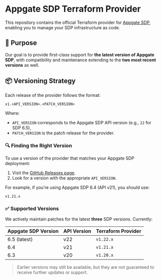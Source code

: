 # Appgate SDP Terraform Provider

This repository contains the official Terraform provider for [Appgate SDP](https://www.appgate.com/software-defined-perimeter), enabling you to manage your SDP infrastructure as code.

## 🔧 Purpose

Our goal is to provide first-class support for **the latest version of Appgate SDP**, with compatibility and maintenance extending to the **two most recent versions** as well.

## 📦 Versioning Strategy

Each release of the provider follows the format:

```
v1.<API_VERSION>.<PATCH_VERSION>
```

Where:

* `API_VERSION` corresponds to the Appgate SDP API version (e.g., `22` for SDP 6.5),
* `PATCH_VERSION` is the patch release for the provider.

### 🔍 Finding the Right Version

To use a version of the provider that matches your Appgate SDP deployment:

1. Visit the [GitHub Releases page](https://github.com/appgate/terraform-provider-appgatesdp/releases).
2. Look for a version with the appropriate `API_VERSION`.

For example, if you're using Appgate SDP 6.4 (API v21), you should use:

```
v1.21.x
```

### ✅ Supported Versions

We actively maintain patches for the latest **three** SDP versions. Currently:

| Appgate SDP Version | API Version | Terraform Provider |
| ------------------- | ----------- | ------------------ |
| 6.5 (latest)        | v22         | `v1.22.x`          |
| 6.4                 | v21         | `v1.21.x`          |
| 6.3                 | v20         | `v1.20.x`          |

> Earlier versions may still be available, but they are not guaranteed to receive further updates or support.


